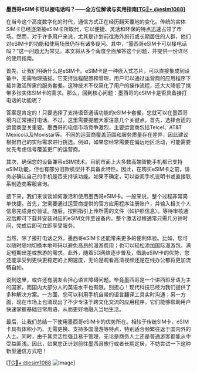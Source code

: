 **墨西哥eSIM卡可以接电话吗？——全方位解读与实用指南[[TG💪+ @esim1088](https://t.me/s/esim1088)]**

在当今这个高度数字化的时代，通信方式正在经历翻天覆地的变化。传统的实体SIM卡已经逐渐被eSIM卡所取代，它以便捷、灵活和环保的特点迅速占领了市场。然而，对于许多用户来说，尤其是计划前往海外旅行或长期居住的人群，他们对eSIM卡的功能和使用场景仍存有诸多疑问。其中，“墨西哥eSIM卡可以接电话吗？”这一问题尤为常见。本文将从多个角度全面解答这个问题，并提供一份详尽的使用指南。

首先，让我们明确什么是eSIM卡。eSIM卡是一种嵌入式芯片，可以直接集成到设备中，无需物理插拔。它支持远程配置和管理，用户可以通过运营商的应用程序下载并激活所需的服务套餐。这种技术不仅简化了用户的操作流程，还大大降低了携带多张实体SIM卡的需求。那么，回到核心问题：墨西哥的eSIM卡是否具备接打电话的功能呢？

答案是肯定的！只要选择了支持语音通话功能的eSIM卡套餐，您就可以在墨西哥境内正常接打电话。不过，这里需要提醒大家注意几个关键点。首先，选择合适的运营商至关重要。墨西哥的电信市场竞争激烈，主要运营商包括Telcel、AT&T Mexico以及Movistar等。不同的运营商覆盖范围和服务质量存在差异，因此建议根据自己的实际需求进行挑选。例如，如果您经常需要在偏远地区活动，可能需要优先考虑信号覆盖更广的运营商。

其次，确保您的设备兼容eSIM技术。目前市面上大多数高端智能手机都已支持eSIM功能，但也有部分旧款机型并不具备此特性。因此，在购买eSIM卡之前，请务必确认自己的手机是否支持该功能。如果不确定，可以查阅手机说明书或直接联系制造商客服咨询。

接下来，我们来谈谈如何激活和使用墨西哥eSIM卡。一般来说，整个过程非常简单快捷。首先，您需要通过运营商提供的官方应用程序注册账户，并输入相关个人信息完成身份验证。随后，按照指引上传所需的文件（如护照信息），等待审核通过后即可下载并安装对应的eSIM文件至设备内。整个激活过程通常只需几分钟时间，完成后即可立即享受服务。

当然，除了接打电话之外，墨西哥eSIM卡还能带来更多的便利体验。比如，您可以随时随地切换本地号码以避免高昂的漫游费用；也可以轻松添加国际漫游包，满足短期出差或旅游的需求。此外，随着5G网络逐步普及，借助eSIM卡的优势，您还能享受到更快更稳定的上网速度，无论是观看高清视频还是在线办公都将更加流畅自如。

说到这里，或许还有朋友会担心语言障碍问题。毕竟墨西哥是一个讲西班牙语为主的国家，而国内大部分人的英语水平也有限。别担心！现代科技已经为我们提供了多种解决方案。一方面，您可以利用手机自带的语言翻译工具实时沟通；另一方面，现在市场上也涌现出了不少专注于跨文化交流的应用程序，它们能够帮助用户快速掌握基础日常用语，从而更好地融入当地生活。

最后，让我们总结一下使用墨西哥eSIM卡的优势所在。相较于传统SIM卡，eSIM卡具有体积小巧、无需更换、支持多国漫游等特点，特别适合频繁往返于国内外的人士。同时，由于其灵活性强且易于管理，无论是商务人士还是普通游客都能从中受益匪浅。因此，如果您正计划前往墨西哥旅行或者长期定居，不妨尝试一下这种新型通信方式吧！

[[TG💪+ @esim1088](https://t.me/s/esim1088) ![Image](https://i.postimg.cc/4NQfJmqS/Snipaste-2025-05-13-00-14-12.png)]